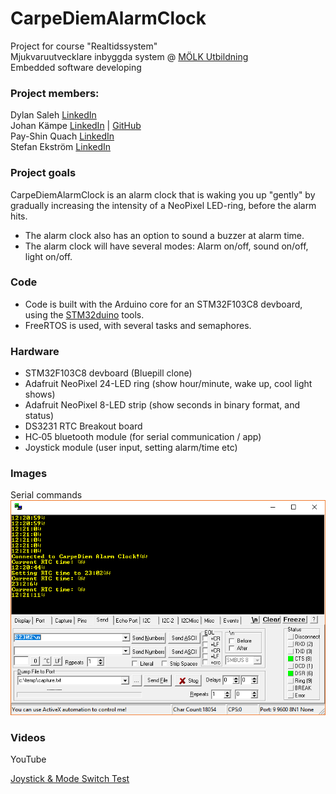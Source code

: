 # CarpeDiemAlarmClock
Project for course "Realtidssystem"  
Mjukvaruutvecklare inbyggda system  @ [MÖLK Utbildning](http://dev.molk.com)  
Embedded software developing  

### Project members:  
Dylan Saleh [LinkedIn](https://www.linkedin.com/in/dylansaleh)  
Johan Kämpe [LinkedIn](linkedin.com/in/johankampe) | [GitHub](https://github.com/GoblinDynamiteer)  
Pay-Shin Quach [LinkedIn](https://www.linkedin.com/in/pay-shin-quach-6b276113b)  
Stefan Ekström [LinkedIn](https://www.linkedin.com/in/stefan-ekstr%C3%B6m-47717147)  

### Project goals  
CarpeDiemAlarmClock is an alarm clock that is waking you up "gently" by gradually increasing the intensity of a NeoPixel LED-ring, before the alarm hits.  

- The alarm clock also has an option to sound a buzzer at alarm time.  
- The alarm clock will have several modes: Alarm on/off, sound on/off, light on/off.  

### Code
- Code is built with the Arduino core for an STM32F103C8 devboard, using the [STM32duino](https://github.com/rogerclarkmelbourne/Arduino_STM32) tools.  
- FreeRTOS is used, with several tasks and semaphores.  

### Hardware
- STM32F103C8 devboard (Bluepill clone)
- Adafruit NeoPixel 24-LED ring (show hour/minute, wake up, cool light shows)
- Adafruit NeoPixel 8-LED strip (show seconds in binary format, and status)
- DS3231 RTC Breakout board  
- HC‑05 bluetooth module (for serial communication / app)
- Joystick module  (user input, setting alarm/time etc)

### Images  
Serial commands   
![Serial commands](https://raw.githubusercontent.com/GoblinDynamiteer/CarpeDiemAlarmClock/master/doc/img/screenshots/serial_commands.png)

### Videos
YouTube

[Joystick & Mode Switch Test](https://youtu.be/ULnAHqrvtyQ)  
